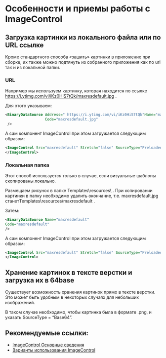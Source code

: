 # Особенности и приемы работы с ImageControl

## Загрузка картинки из локального файла или по URL ссылке

Кроме стандартного способа «зашить» картинки в приложение при сборке, их также можно подтянуть из собранного приложения как по url так и из локальной папки. 

### URL

Например мы используем картинку, которая находится по ссылке https://i.ytimg.com/vi/iKz0HiS7tQk/maxresdefault.jpg . 

Для этого указываем:

```xml
<BinaryDataSource Address=" https://i.ytimg.com/vi/iKz0HiS7tQk"Name="maxresdefault" 
                  Code="maxresdefault.jpg" 
 /> 
```

А сам компонент ImageControl при этом загружается следующим образом:

```xml
<ImageControl Src="maxresdefault" Stretch="false" SourceType="PreloadedFile"> 
</ImageControl>
```

### Локальная папка

Этот способ используется только в случае, если визуальные шаблоны скопированы локально.

Размещаем рисунок в папке Templates\resources\ . При копировании картинки в папку необходимо удалить окончание, т.е. maxresdefault.jpg станетTemplates\resources\maxresdefault .

Затем:

```xml
<BinaryDataSource Name="maxresdefault" 
Code="maxresdefault"
/>
```

А сам компонент ImageControl при этом загружается следующим образом:

```xml
<ImageControl Src="maxresdefault" Stretch="false" SourceType="PreloadedFile"> 
</ImageControl>
```

## Хранение картинок в тексте верстки и загрузка их в 64base

Существует возможность хранения картинок прямо в тексте верстки. Это может быть удобным в некоторых случаях для небольших изображений.

В таком случае необходимо, чтобы картинка была в формате .png, и указать SourceType = “Base64”. 

## Рекомендуемые ссылки:

- [ImageControl Основные сведения](README.md)
- [Варианты использования ImageControl](presentations.md)



